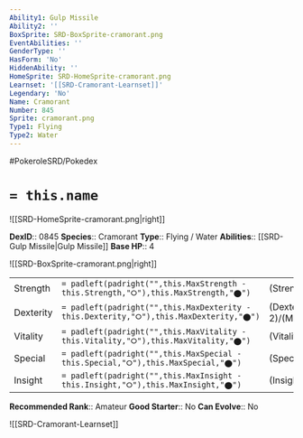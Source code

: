 ```yaml
---
Ability1: Gulp Missile
Ability2: ''
BoxSprite: SRD-BoxSprite-cramorant.png
EventAbilities: ''
GenderType: ''
HasForm: 'No'
HiddenAbility: ''
HomeSprite: SRD-HomeSprite-cramorant.png
Learnset: '[[SRD-Cramorant-Learnset]]'
Legendary: 'No'
Name: Cramorant
Number: 845
Sprite: cramorant.png
Type1: Flying
Type2: Water
---
```


#PokeroleSRD/Pokedex

# `= this.name`

![[SRD-HomeSprite-cramorant.png|right]]

**DexID**:: 0845
**Species**:: Cramorant
**Type**:: Flying / Water
**Abilities**:: [[SRD-Gulp Missile|Gulp Missile]]
**Base HP**:: 4

![[SRD-BoxSprite-cramorant.png|right]]

|           |                                                                                        |                                          |
| --------- | -------------------------------------------------------------------------------------- | ---------------------------------------- |
| Strength  | `= padleft(padright("",this.MaxStrength - this.Strength,"⭘"),this.MaxStrength,"⬤")`    | (Strength::2)/(MaxStrength::5)   |
| Dexterity | `= padleft(padright("",this.MaxDexterity - this.Dexterity,"⭘"),this.MaxDexterity,"⬤")` | (Dexterity:: 2)/(MaxDexterity::5) |
| Vitality  | `= padleft(padright("",this.MaxVitality - this.Vitality,"⭘"),this.MaxVitality,"⬤")`    | (Vitality::2)/(MaxVitality::4)   |
| Special   | `= padleft(padright("",this.MaxSpecial - this.Special,"⭘"),this.MaxSpecial,"⬤")`       | (Special::2)/(MaxSpecial::5)     |
| Insight   | `= padleft(padright("",this.MaxInsight - this.Insight,"⭘"),this.MaxInsight,"⬤")`       | (Insight::3)/(MaxInsight::6)     |

**Recommended Rank**:: Amateur
**Good Starter**:: No
**Can Evolve**:: No

![[SRD-Cramorant-Learnset]]